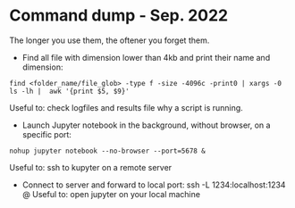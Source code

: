 # Command dump - Sep. 2022
The longer you use them, the oftener you forget them.

- Find all file with dimension lower than 4kb and print their name and dimension:
```
find <folder_name/file_glob> -type f -size -4096c -print0 | xargs -0 ls -lh |  awk '{print $5, $9}'
```
Useful to: check logfiles and results file why a script is running. 

- Launch Jupyter notebook in the background, without browser, on a specific port:
```
nohup jupyter notebook --no-browser --port=5678 &
```
Useful to: ssh to kupyter on a remote server

- Connect to server and forward to local port:
ssh -L 1234:localhost:1234  <username>@<server name or IP>
Useful to: open jupyter on your local machine
